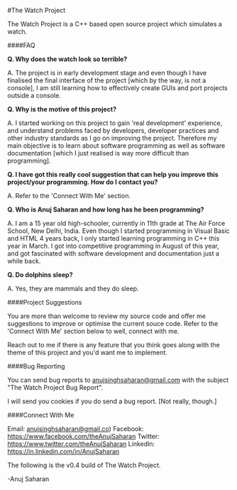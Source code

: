 #The Watch Project

The Watch Project is a C++ based open source project which simulates a watch.

####FAQ

**Q. Why does the watch look so terrible?**

A. The project is in early development stage and even though I have finalised the final interface of the project [which by      the way, is not a console], I am still learning how to effectively create GUIs and port projects outside a console.

**Q. Why is the motive of this project?**

A. I started working on this project to gain  'real development' experience, and understand problems faced by developers,       developer practices and other industry standards as I go on improving the project. Therefore my main objective is to learn
   about software programming as well as software documentation [which I just realised is way more difficult than               programming].

**Q. I have got this really cool suggestion that can help you improve this project/your programming. How do I contact you?**

A. Refer to the 'Connect With Me' section.

**Q.  Who is Anuj Saharan and how long has he been programming?**

A. I am a 15 year old high-schooler, currently in 11th grade at The Air Force School, New Delhi, India. Even though I started    programming in Visual Basic and HTML 4 years back, I only started learning programming in C++ this year in March. I got      into competitive programming in August of this year, and got fascinated with software development and documentation just
   a while back.

**Q. Do dolphins sleep?**

A. Yes, they are mammals and they do sleep.

####Project Suggestions

You are more than welcome to review my source code and offer me suggestions to improve or optimise the current 
souce code. Refer to the 'Connect With Me' section below to well, connect with me. 

Reach out to me if there is any feature that you think goes along with the theme of this project and you'd want me to implement. 

####Bug Reporting

You can send bug reports to <anujsinghsaharan@gmail.com> with the subject "The Watch Project Bug Report". 

I will send you cookies if you do send a bug report. [Not really, though.]

####Connect With Me

Email: anujsinghsaharan@gmail.co)
Facebook: https://www.facebook.com/theAnujSaharan
Twitter: https://www.twitter.com/theAnujSaharan
LinkedIn: https://in.linkedin.com/in/AnujSaharan

The following is the v0.4 build of The Watch Project.

-Anuj Saharan
